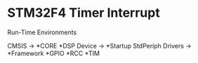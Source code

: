 # STM32F4 Timer Interrupt

Run-Time Environments

CMSIS ->
    *CORE
    *DSP
Device ->
    *Startup
    StdPeriph Drivers ->
        *Framework
        *GPIO
        *RCC
        *TIM
